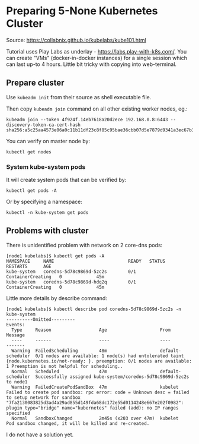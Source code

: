 # Preparing 5-None Kubernetes Cluster

Source: https://collabnix.github.io/kubelabs/kube101.html

Tutorial uses Play Labs as underlay - https://labs.play-with-k8s.com/. You can create "VMs" (docker-in-docker instances) for a single session which can last up-to 4 hours.
Little bit tricky with copying into web-terminal.

## Prepare cluster

Use `kubeadm init` from their source as shell executable file.

Then copy `kubeadm join` command on all other existing worker nodes, eg.:

```
kubeadm join --token 4f924f.14eb7618a20d2ece 192.168.0.8:6443 --discovery-token-ca-cert-hash  sha256:a5c25aa4573e06a0c11b11df23c8f85c95bae36cbb07d5e7879d9341a3ec67b3
```

You can verify on master node by:

`kubectl get nodes`

### System kube-system pods

It will create system pods that can be verified by:

`kubectl get pods -A`

Or by specifying a namespace:

`kubectl -n kube-system get pods`

## Problems with cluster

There is unidentified problem with network on 2 core-dns pods:

```
[node1 kubelabs]$ kubectl get pods -A
NAMESPACE     NAME                            READY   STATUS              RESTARTS      AGE
kube-system   coredns-5d78c9869d-5zc2s        0/1     ContainerCreating   0             45m
kube-system   coredns-5d78c9869d-hdq2q        0/1     ContainerCreating   0             45m
```

Little more details by describe command:

```
[node1 kubelabs]$ kubectl describe pod coredns-5d78c9869d-5zc2s -n kube-system 
----------Omitted---------
Events:
  Type     Reason                  Age                    From               Message
  ----     ------                  ----                   ----               -------
  Warning  FailedScheduling        48m                    default-scheduler  0/1 nodes are available: 1 node(s) had untolerated taint {node.kubernetes.io/not-ready: }. preemption: 0/1 nodes are available: 1 Preemption is not helpful for scheduling..
  Normal   Scheduled               47m                    default-scheduler  Successfully assigned kube-system/coredns-5d78c9869d-5zc2s to node1
  Warning  FailedCreatePodSandBox  47m                    kubelet            Failed to create pod sandbox: rpc error: code = Unknown desc = failed to setup network for sandbox "7fa2130083825d3ad4a29ad855d149fda68dc172e55d0114248e667e202f0982": plugin type="bridge" name="kubernetes" failed (add): no IP ranges specified
  Normal   SandboxChanged          2m45s (x203 over 47m)  kubelet            Pod sandbox changed, it will be killed and re-created.
```

I do not have a solution yet.

